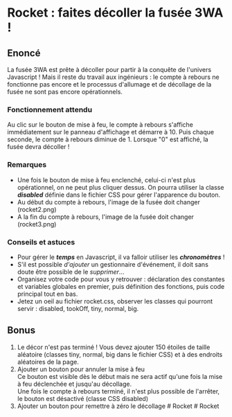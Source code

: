# Rocket : faites décoller la fusée 3WA !
## Enoncé
La fusée 3WA est prête à décoller pour partir à la conquête de l'univers Javascript !
Mais il reste du travail aux ingénieurs : le compte à rebours ne fonctionne pas encore et le processus d'allumage et de décollage de la fusée ne sont pas encore opérationnels.
### Fonctionnement attendu
Au clic sur le bouton de mise à feu, le compte à rebours s'affiche immédiatement sur le panneau d'affichage et démarre à 10.  Puis chaque seconde, le compte à rebours diminue de 1. Lorsque "0" est affiché, la fusée devra décoller !
### Remarques

 - Une fois le bouton de mise à feu enclenché, celui-ci n'est plus opérationnel, on ne peut plus cliquer dessus. On pourra utiliser la classe ***disabled*** définie dans le fichier CSS pour gérer l'apparence du bouton. 
 - Au début du compte à rebours, l'image de la fusée doit changer (rocket2.png)
 - A la fin du compte à rebours, l'image de la fusée doit changer (rocket3.png)

### Conseils et astuces

 - Pour gérer le ***temps*** en Javascript, il va falloir utiliser les ***chronomètres*** !
 - S'il est possible *d'ajouter* un gestionnaire d'événement, il doit sans doute être possible de le *supprimer*...
 - Organisez votre code pour vous y retrouver : déclaration des constantes et variables globales en premier, puis définition des fonctions, puis code principal tout en bas.
 - Jetez un oeil au fichier rocket.css, observer les classes qui pourront servir : disabled, tookOff, tiny, normal, big.

## Bonus
 1. Le décor n'est pas terminé ! Vous devez ajouter 150 étoiles de taille aléatoire (classes tiny, normal, big dans le fichier CSS)
 et à des endroits aléatoires de la page. 
 2. Ajouter un bouton pour annuler la mise à feu   
    Ce bouton est visible dès le début mais ne sera actif qu'une fois la mise à feu déclenchée et jusqu'au décollage.   
    Une fois le compte à rebours terminé, il n'est plus possible de l'arrêter, le bouton est désactivé (classe CSS disabled)
 3. Ajouter un bouton pour remettre à zéro le décollage
#   R o c k e t  
 #   R o c k e t  
 
